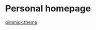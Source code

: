 # Personal homepage


<!--
  -- Default theme
  -- (Read: http://dynalon.github.io/mdwiki/#!customizing.md#Theme_chooser)
  -->

[gimmick:theme](spacelab)

<!--
  -- Navigation
  -- (Read: http://dynalon.github.io/mdwiki/#!quickstart.md#Adding_a_navigation)
  -->
